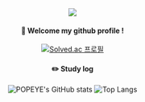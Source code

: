 <div align="center"> 
  
<img src="https://capsule-render.vercel.app/api?type=waving&color=auto&height=200&section=header&text=POPEYE&fontSize=90" />

####  :wave: Welcome my github profile !

[![Solved.ac 프로필](http://mazassumnida.wtf/api/v2/generate_badge?boj=popeye0617)](https://solved.ac/popeye0617)

#### :pencil2: Study log

![POPEYE's GitHub stats](https://github-readme-stats.vercel.app/api?username=popeye0618&show_icons=true&theme=radical)
![Top Langs](https://github-readme-stats.vercel.app/api/top-langs/?username=popeye0618&layout=compact)

</div>
